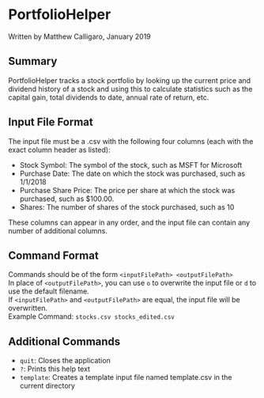 # PortfolioHelper
Written by Matthew Calligaro, January 2019

## Summary
PortfolioHelper tracks a stock portfolio by looking up the current price and dividend history of a stock and using this to calculate statistics such as the capital gain, total dividends to date, annual rate of return, etc.

## Input File Format
The input file must be a .csv with the following four columns (each with the exact column header as listed):
* Stock Symbol: The symbol of the stock, such as MSFT for Microsoft
* Purchase Date: The date on which the stock was purchased, such as 1/1/2018
* Purchase Share Price: The price per share at which the stock was purchased, such as $100.00.
* Shares: The number of shares of the stock purchased, such as 10

These columns can appear in any order, and the input file can contain any number of additional columns.

## Command Format
Commands should be of the form `<inputFilePath> <outputFilePath>`\
In place of `<outputFilePath>`, you can use `o` to overwrite the input file or `d` to use the default filename.\
If `<inputFilePath>` and `<outputFilePath>` are equal, the input file will be overwritten.\
Example Command: `stocks.csv stocks_edited.csv`

## Additional Commands
* `quit`: Closes the application
* `?`: Prints this help text
* `template`: Creates a template input file named template.csv in the current directory
